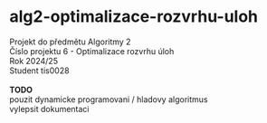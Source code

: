 # alg2-optimalizace-rozvrhu-uloh

Projekt do předmětu Algoritmy 2 <br/>
Číslo projektu 6 - Optimalizace rozvrhu úloh <br/>
Rok 2024/25 <br/>
Student tis0028 <br/>
<br/>
**TODO** <br/>
pouzit dynamicke programovani / hladovy algoritmus <br/>
vylepsit dokumentaci <br/>

